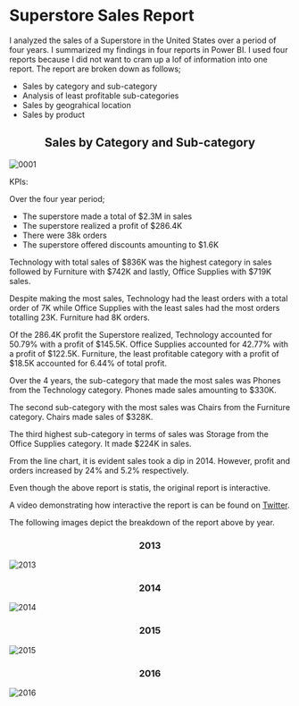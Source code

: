 # Superstore Sales Report

I analyzed the sales of a Superstore in the United States over a period of four years. I summarized my findings in four reports in Power BI. I used four  reports because I did not want to cram up a lof of information into one report. The report are broken down as follows;

* Sales by category and sub-category
* Analysis of least profitable sub-categories
* Sales by geograhical location
* Sales by product

<div align="center">
  <h2>Sales by Category and Sub-category</h2>
</div>

![0001](https://user-images.githubusercontent.com/104911707/193447508-2c75bc6f-c730-49ad-b04c-e6fe23958380.png)

KPIs:

Over the four year period;
* The superstore made a total of $2.3M in sales
* The superstore realized a profit of $286.4K
* There were 38k orders
* The superstore offered discounts amounting to $1.6K

Technology with total sales of $836K was the highest category in sales followed by Furniture with $742K and lastly, Office Supplies with $719K sales.

Despite making the most sales, Technology had the least orders with a total order of 7K while Office Supplies with the least sales had the most orders totalling 23K. Furniture had 8K orders.

Of the 286.4K profit the Superstore realized, Technology accounted for 50.79% with a profit of $145.5K.
Office Supplies accounted for 42.77% with a profit of $122.5K.
Furniture, the least profitable category with a profit of $18.5K accounted for 6.44% of total profit.

Over the 4 years, the sub-category that made the most sales was Phones from the Technology category. Phones made sales amounting to $330K.

The second sub-category with the most sales was Chairs from the Furniture category. Chairs made sales of $328K.

The third highest sub-category in terms of sales was Storage from the Office Supplies category. It made $224K in sales.

From the line chart, it is evident sales took a dip in 2014. However, profit and orders increased by 24% and 5.2% respectively.

Even though the above report is statis, the original report is interactive.

A video demonstrating how interactive the report is can be found on [Twitter](https://twitter.com/samuelayer07/status/1575169059104358400).

The following images depict the breakdown of the report above by year.


<div align="center">
  <h3>2013</h3>
</div>

![2013](https://user-images.githubusercontent.com/104911707/193449586-a168f722-a9d7-48e6-80cf-4a826c31f246.png)

<div align="center">
  <h3>2014</h3>
</div>

![2014](https://user-images.githubusercontent.com/104911707/193449787-9182447b-9ee6-46f1-a262-068500439b02.png)


<div align="center">
  <h3>2015</h3>
</div>

![2015](https://user-images.githubusercontent.com/104911707/193449859-6cc302b4-4b21-4c5c-80c7-57100dcc782b.png)

<div align="center">
  <h3>2016</h3>
</div>

![2016](https://user-images.githubusercontent.com/104911707/193449963-c66ea46b-4fd7-4d7b-8530-a56113326259.png)





